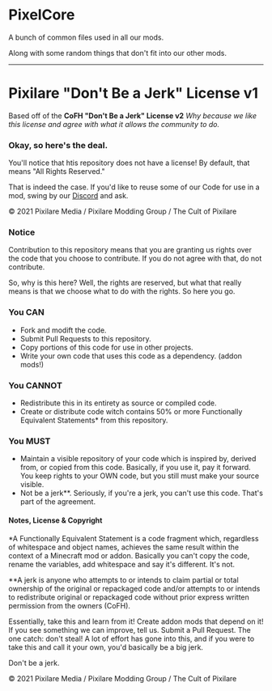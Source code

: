 # PixelCore

A bunch of common files used in all our mods.

Along with some random things that don't fit into our other mods.

---

# Pixilare "Don't Be a Jerk" License v1

Based off of the **CoFH "Don't Be a Jerk" License v2**
*Why because we like this license and agree with what it allows the community to do.*

### Okay, so here's the deal.

You'll notice that htis repository does not have a license! By default, that means "All Rights Reserved."

That is indeed the case. If you'd like to reuse some of our Code for use in a mod, swing by our [Discord](https://discord.gg/5RXY344) and ask.

&copy; 2021 Pixilare Media / Pixilare Modding Group / The Cult of Pixilare

### Notice

Contribution to this repository means that you are granting us rights over the code that you choose to contribute. If you do not agree with that, do not contribute.

So, why is this here? Well, the rights are reserved, but what that really means is that we choose what to do with the rights. So here you go.

### You CAN
- Fork and modift the code.
- Submit Pull Requests to this repository.
- Copy portions of this code for use in other projects.
- Write your own code that uses this code as a dependency. (addon mods!)

### You CANNOT
- Redistribute this in its entirety as source or compiled code.
- Create or distribute code witch contains 50% or more Functionally Equivalent Statements* from this repository.

### You MUST
- Maintain a visible repository of your code which is inspired by, derived from, or copied from this code. Basically, if you use it, pay it forward. You keep rights to your OWN code, but you still must make your source visible.
- Not be a jerk**. Seriously, if you're a jerk, you can't use this code. That's part of the agreement.

#### Notes, License & Copyright

*A Functionally Equivalent Statement is a code fragment which, regardless of whitespace and object names, achieves the same result within the context of a Minecraft mod or addon. Basically you can't copy the code, rename the variables, add whitespace and say it's different. It's not.

**A jerk is anyone who attempts to or intends to claim partial or total ownership of the original or repackaged code and/or attempts to or intends to redistribute original or repackaged code without prior express written permission from the owners (CoFH).

Essentially, take this and learn from it! Create addon mods that depend on it! If you see something we can improve, tell us. Submit a Pull Request. The one catch: don't steal! A lot of effort has gone into this, and if you were to take this and call it your own, you'd basically be a big jerk.

Don't be a jerk.

&copy; 2021 Pixilare Media / Pixilare Modding Group / The Cult of Pixilare